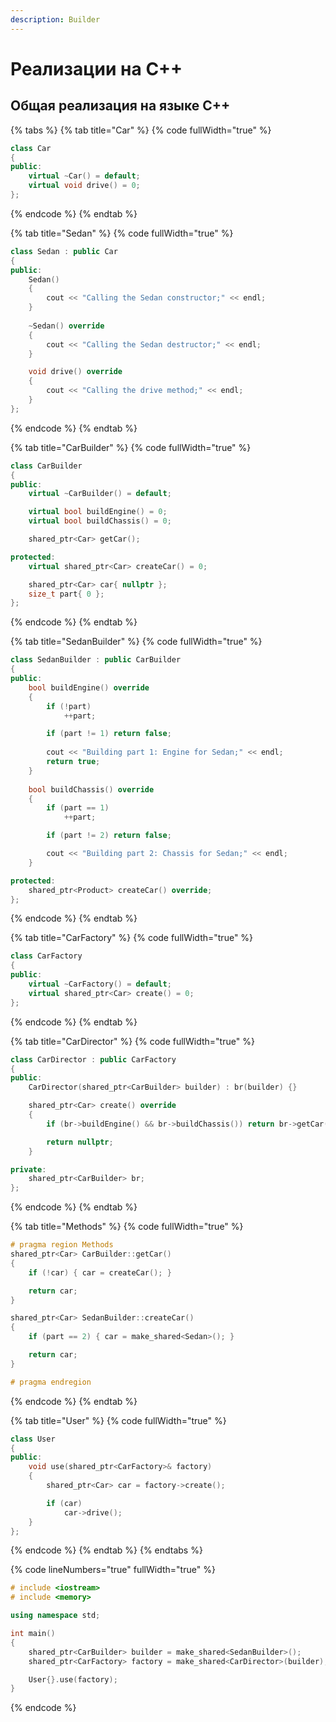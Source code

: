 ```yaml
---
description: Builder
---
```


# Реализации на С++

## Общая реализация на языке С++

{% tabs %}
{% tab title="Car" %}
{% code fullWidth="true" %}
```cpp
class Car
{
public:
	virtual ~Car() = default;
	virtual void drive() = 0;
};
```
{% endcode %}
{% endtab %}

{% tab title="Sedan" %}
{% code fullWidth="true" %}
```cpp
class Sedan : public Car
{
public:
	Sedan() 
	{ 
		cout << "Calling the Sedan constructor;" << endl; 
	}
	
	~Sedan() override 
	{ 
		cout << "Calling the Sedan destructor;" << endl; 
	}

	void drive() override 
	{ 
		cout << "Calling the drive method;" << endl; 
	}
};
```
{% endcode %}
{% endtab %}

{% tab title="CarBuilder" %}
{% code fullWidth="true" %}
```cpp
class CarBuilder
{
public:
	virtual ~CarBuilder() = default;

	virtual bool buildEngine() = 0;
	virtual bool buildChassis() = 0;

	shared_ptr<Car> getCar();

protected:
	virtual shared_ptr<Car> createCar() = 0;

	shared_ptr<Car> car{ nullptr };
	size_t part{ 0 };
};
```
{% endcode %}
{% endtab %}

{% tab title="SedanBuilder" %}
{% code fullWidth="true" %}
```cpp
class SedanBuilder : public CarBuilder
{
public:
	bool buildEngine() override
	{
		if (!part)
			++part;

		if (part != 1) return false;
		
		cout << "Building part 1: Engine for Sedan;" << endl;
		return true;
	}
	
	bool buildChassis() override
	{
		if (part == 1)
			++part;

		if (part != 2) return false;

		cout << "Building part 2: Chassis for Sedan;" << endl;
	}

protected:
	shared_ptr<Product> createCar() override;
};
```
{% endcode %}
{% endtab %}

{% tab title="CarFactory" %}
{% code fullWidth="true" %}
```cpp
class CarFactory
{
public:
	virtual ~CarFactory() = default;
	virtual shared_ptr<Car> create() = 0;
};
```
{% endcode %}
{% endtab %}

{% tab title="CarDirector" %}
{% code fullWidth="true" %}
```cpp
class CarDirector : public CarFactory
{
public:
	CarDirector(shared_ptr<CarBuilder> builder) : br(builder) {}

	shared_ptr<Car> create() override
	{
		if (br->buildEngine() && br->buildChassis()) return br->getCar();

		return nullptr;
	}

private:
	shared_ptr<CarBuilder> br;
};
```
{% endcode %}
{% endtab %}

{% tab title="Methods" %}
{% code fullWidth="true" %}
```cpp
# pragma region Methods
shared_ptr<Car> CarBuilder::getCar()
{
	if (!car) { car = createCar(); }

	return car;
}

shared_ptr<Car> SedanBuilder::createCar()
{
	if (part == 2) { car = make_shared<Sedan>(); }

	return car;
}

# pragma endregion
```
{% endcode %}
{% endtab %}

{% tab title="User" %}
{% code fullWidth="true" %}
```cpp
class User
{
public:
	void use(shared_ptr<CarFactory>& factory)
	{
		shared_ptr<Car> car = factory->create();

		if (car)
			car->drive();
	}
};
```
{% endcode %}
{% endtab %}
{% endtabs %}

{% code lineNumbers="true" fullWidth="true" %}
```cpp
# include <iostream>
# include <memory>

using namespace std;

int main()
{
	shared_ptr<CarBuilder> builder = make_shared<SedanBuilder>();
	shared_ptr<CarFactory> factory = make_shared<CarDirector>(builder);

	User{}.use(factory);
}
```
{% endcode %}
